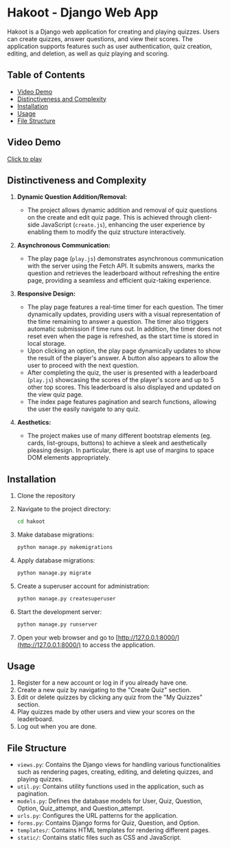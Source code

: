 # Hakoot - Django Web App

Hakoot is a Django web application for creating and playing quizzes. Users can create quizzes, answer questions, and view their scores. The application supports features such as user authentication, quiz creation, editing, and deletion, as well as quiz playing and scoring.

## Table of Contents
- [Video Demo](#video-demo)
- [Distinctiveness and Complexity](#distinctiveness-and-complexity)
- [Installation](#installation)
- [Usage](#usage)
- [File Structure](#file-structure)

## Video Demo
[Click to play](https://www.youtube.com/watch?v=61no9QvlWX8)

## Distinctiveness and Complexity

1. **Dynamic Question Addition/Removal:**
   - The project allows dynamic addition and removal of quiz questions on the create and edit quiz page. This is achieved through client-side JavaScript (`create.js`), enhancing the user experience by enabling them to modify the quiz structure interactively.

2. **Asynchronous Communication:**
   - The play page (`play.js`) demonstrates asynchronous communication with the server using the Fetch API. It submits answers, marks the question and retrieves the leaderboard without refreshing the entire page, providing a seamless and efficient quiz-taking experience.

3. **Responsive Design:**
   - The play page features a real-time timer for each question. The timer dynamically updates, providing users with a visual representation of the time remaining to answer a question. The timer also triggers automatic submission if time runs out. In addition, the timer does not reset even when the page is refreshed, as the start time is stored in local storage.
   - Upon clicking an option, the play page dynamically updates to show the result of the player's answer. A button also appears to allow the user to proceed with the next question.
   - After completing the quiz, the user is presented with a leaderboard (`play.js`) showcasing the scores of the player's score and up to 5 other top scores. This leaderboard is also displayed and updated on the view quiz page.
   - The index page features pagination and search functions, allowing the user the easily navigate to any quiz.

4. **Aesthetics:**
    - The project makes use of many different bootstrap elements (eg. cards, list-groups, buttons) to achieve a sleek and aesthetically pleasing design. In particular, there is apt use of margins to space DOM elements appropriately.

## Installation

1. Clone the repository

2. Navigate to the project directory:
   ```bash
   cd hakoot
   ```

3. Make database migrations:
   ```bash
   python manage.py makemigrations
   ```
   
5. Apply database migrations:
   ```bash
   python manage.py migrate
   ```

6. Create a superuser account for administration:
   ```bash
   python manage.py createsuperuser
   ```

7. Start the development server:
   ```bash
   python manage.py runserver
   ```

8. Open your web browser and go to [http://127.0.0.1:8000/](http://127.0.0.1:8000/) to access the application.

## Usage

1. Register for a new account or log in if you already have one.
2. Create a new quiz by navigating to the "Create Quiz" section.
3. Edit or delete quizzes by clicking any quiz from the "My Quizzes" section.
4. Play quizzes made by other users and view your scores on the leaderboard.
5. Log out when you are done.

## File Structure

- `views.py`: Contains the Django views for handling various functionalities such as rendering pages, creating, editing, and deleting quizzes, and playing quizzes.
- `util.py`: Contains utility functions used in the application, such as pagination.
- `models.py`: Defines the database models for User, Quiz, Question, Option, Quiz_attempt, and Question_attempt.
- `urls.py`: Configures the URL patterns for the application.
- `forms.py`: Contains Django forms for Quiz, Question, and Option.
- `templates/`: Contains HTML templates for rendering different pages.
- `static/`: Contains static files such as CSS and JavaScript.

